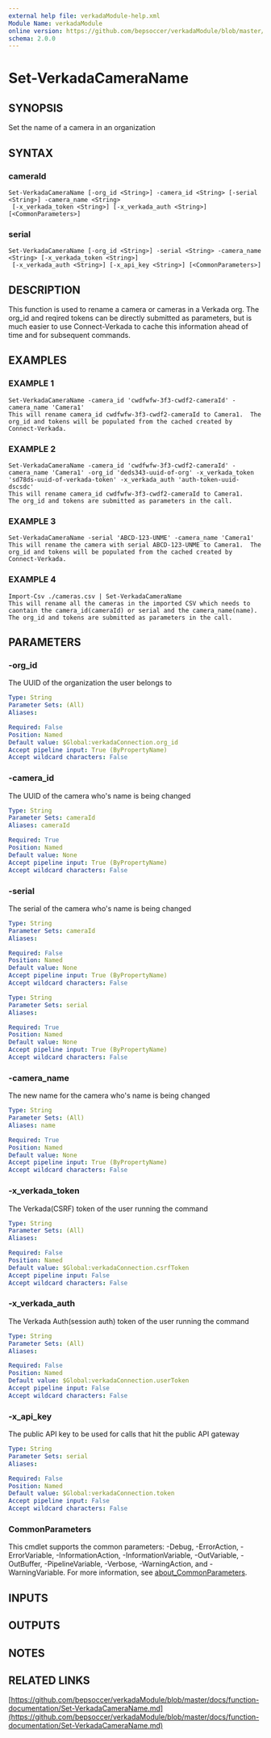```yaml
---
external help file: verkadaModule-help.xml
Module Name: verkadaModule
online version: https://github.com/bepsoccer/verkadaModule/blob/master/docs/function-documentation/Set-VerkadaCameraName.md
schema: 2.0.0
---
```


# Set-VerkadaCameraName

## SYNOPSIS
Set the name of a camera in an organization

## SYNTAX

### cameraId
```
Set-VerkadaCameraName [-org_id <String>] -camera_id <String> [-serial <String>] -camera_name <String>
 [-x_verkada_token <String>] [-x_verkada_auth <String>] [<CommonParameters>]
```

### serial
```
Set-VerkadaCameraName [-org_id <String>] -serial <String> -camera_name <String> [-x_verkada_token <String>]
 [-x_verkada_auth <String>] [-x_api_key <String>] [<CommonParameters>]
```

## DESCRIPTION
This function is used to rename a camera or cameras in a Verkada org.
The org_id and reqired tokens can be directly submitted as parameters, but is much easier to use Connect-Verkada to cache this information ahead of time and for subsequent commands.

## EXAMPLES

### EXAMPLE 1
```
Set-VerkadaCameraName -camera_id 'cwdfwfw-3f3-cwdf2-cameraId' -camera_name 'Camera1'
This will rename camera_id cwdfwfw-3f3-cwdf2-cameraId to Camera1.  The org_id and tokens will be populated from the cached created by Connect-Verkada.
```

### EXAMPLE 2
```
Set-VerkadaCameraName -camera_id 'cwdfwfw-3f3-cwdf2-cameraId' -camera_name 'Camera1' -org_id 'deds343-uuid-of-org' -x_verkada_token 'sd78ds-uuid-of-verkada-token' -x_verkada_auth 'auth-token-uuid-dscsdc'
This will rename camera_id cwdfwfw-3f3-cwdf2-cameraId to Camera1.   The org_id and tokens are submitted as parameters in the call.
```

### EXAMPLE 3
```
Set-VerkadaCameraName -serial 'ABCD-123-UNME' -camera_name 'Camera1'
This will rename the camera with serial ABCD-123-UNME to Camera1.  The org_id and tokens will be populated from the cached created by Connect-Verkada.
```

### EXAMPLE 4
```
Import-Csv ./cameras.csv | Set-VerkadaCameraName  
This will rename all the cameras in the imported CSV which needs to caontain the camera_id(cameraId) or serial and the camera_name(name).  The org_id and tokens are submitted as parameters in the call.
```

## PARAMETERS

### -org_id
The UUID of the organization the user belongs to

```yaml
Type: String
Parameter Sets: (All)
Aliases:

Required: False
Position: Named
Default value: $Global:verkadaConnection.org_id
Accept pipeline input: True (ByPropertyName)
Accept wildcard characters: False
```

### -camera_id
The UUID of the camera who's name is being changed

```yaml
Type: String
Parameter Sets: cameraId
Aliases: cameraId

Required: True
Position: Named
Default value: None
Accept pipeline input: True (ByPropertyName)
Accept wildcard characters: False
```

### -serial
The serial of the camera who's name is being changed

```yaml
Type: String
Parameter Sets: cameraId
Aliases:

Required: False
Position: Named
Default value: None
Accept pipeline input: True (ByPropertyName)
Accept wildcard characters: False
```

```yaml
Type: String
Parameter Sets: serial
Aliases:

Required: True
Position: Named
Default value: None
Accept pipeline input: True (ByPropertyName)
Accept wildcard characters: False
```

### -camera_name
The new name for the camera who's name is being changed

```yaml
Type: String
Parameter Sets: (All)
Aliases: name

Required: True
Position: Named
Default value: None
Accept pipeline input: True (ByPropertyName)
Accept wildcard characters: False
```

### -x_verkada_token
The Verkada(CSRF) token of the user running the command

```yaml
Type: String
Parameter Sets: (All)
Aliases:

Required: False
Position: Named
Default value: $Global:verkadaConnection.csrfToken
Accept pipeline input: False
Accept wildcard characters: False
```

### -x_verkada_auth
The Verkada Auth(session auth) token of the user running the command

```yaml
Type: String
Parameter Sets: (All)
Aliases:

Required: False
Position: Named
Default value: $Global:verkadaConnection.userToken
Accept pipeline input: False
Accept wildcard characters: False
```

### -x_api_key
The public API key to be used for calls that hit the public API gateway

```yaml
Type: String
Parameter Sets: serial
Aliases:

Required: False
Position: Named
Default value: $Global:verkadaConnection.token
Accept pipeline input: False
Accept wildcard characters: False
```

### CommonParameters
This cmdlet supports the common parameters: -Debug, -ErrorAction, -ErrorVariable, -InformationAction, -InformationVariable, -OutVariable, -OutBuffer, -PipelineVariable, -Verbose, -WarningAction, and -WarningVariable. For more information, see [about_CommonParameters](http://go.microsoft.com/fwlink/?LinkID=113216).

## INPUTS

## OUTPUTS

## NOTES

## RELATED LINKS

[https://github.com/bepsoccer/verkadaModule/blob/master/docs/function-documentation/Set-VerkadaCameraName.md](https://github.com/bepsoccer/verkadaModule/blob/master/docs/function-documentation/Set-VerkadaCameraName.md)

